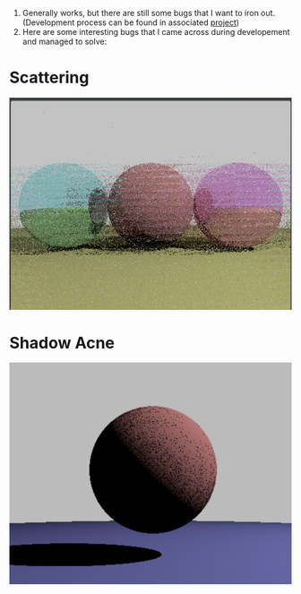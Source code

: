 1) Generally works, but there are still some bugs that I want to iron out. (Development process can be found in associated [project](https://github.com/users/jphung101/projects/1))
2) Here are some interesting bugs that I came across during developement and managed to solve:
# Scattering
![Scattering](Scattering.png)

# Shadow Acne
![Shadow Acne](ShadowAcne.png) 

